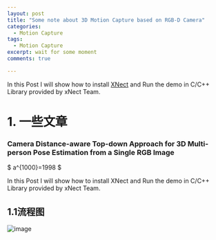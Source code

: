 ```yaml
---
layout: post
title: "Some note about 3D Motion Capture based on RGB-D Camera"
categories:
  - Motion Capture
tags:
  - Motion Capture
excerpt: wait for some moment
comments: true

---
```


In this Post I will show how to install [XNect](https://gvv.mpi-inf.mpg.de/projects/XNect/) and Run the demo in C/C++ Library provided by xNect Team.   

# 1. 一些文章

### Camera Distance-aware Top-down Approach for 3D Multi-person Pose Estimation from a Single RGB Image

$ a^{1000}=1998 $

In this Post I will show how to install XNect and Run the demo in C/C++ Library provided by xNect Team.    

## 1.1流程图

![image](https://wangchenjun521.github.io/assets/images/nvidia_info.jpg)
